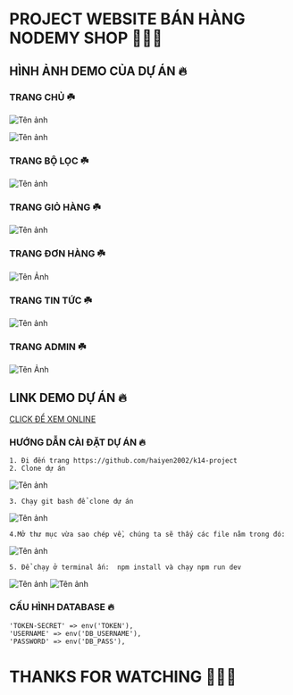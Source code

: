 # PROJECT WEBSITE BÁN HÀNG NODEMY SHOP 👋👋👋


## HÌNH ẢNH DEMO CỦA DỰ ÁN 🔥

### TRANG CHỦ ☘️

![Tên ảnh](https://scontent.fhan2-3.fna.fbcdn.net/v/t1.15752-9/255186032_679963199644287_6218043156513002370_n.png?_nc_cat=108&ccb=1-5&_nc_sid=ae9488&_nc_ohc=jrZhXC4_qRwAX9mAger&_nc_ht=scontent.fhan2-3.fna&oh=dbb2a73e2f5f4f862ce5e170a86bacc9&oe=61B1BB67)


![Tên ảnh](https://scontent.fhan2-2.fna.fbcdn.net/v/t1.15752-9/251101948_263733482259959_912958600739660482_n.png?_nc_cat=111&ccb=1-5&_nc_sid=ae9488&_nc_ohc=EWbYRkqlaGcAX_Hw5PA&_nc_ht=scontent.fhan2-2.fna&oh=e169573a5d04f310ea98c41360615478&oe=61B111B2)

### TRANG BỘ LỌC ☘️

![Tên ảnh](https://scontent.fhan2-4.fna.fbcdn.net/v/t1.15752-9/251095447_905186060109591_340914262974416026_n.png?_nc_cat=105&ccb=1-5&_nc_sid=ae9488&_nc_ohc=HOMaaClZgvAAX8nRnqR&_nc_ht=scontent.fhan2-4.fna&oh=89a5e2efb91635b86aa488c31112acd1&oe=61B1ACEE)

### TRANG GIỎ HÀNG ☘️

![Tên ảnh](https://scontent.fhan2-2.fna.fbcdn.net/v/t1.15752-9/249643258_343962110824380_3116690598957622253_n.png?_nc_cat=111&ccb=1-5&_nc_sid=ae9488&_nc_ohc=vjBkHC4hBAEAX8HIXOK&tn=Kcr4kJa6vXsptCPT&_nc_ht=scontent.fhan2-2.fna&oh=2b98963c090f5b801581dc65687486c2&oe=61AFC515)

### TRANG ĐƠN HÀNG ☘️

![Tên Ảnh](https://scontent.fhan2-1.fna.fbcdn.net/v/t1.15752-9/255110622_877643992915243_2004323960299112397_n.png?_nc_cat=102&ccb=1-5&_nc_sid=ae9488&_nc_ohc=72xzLne-Z3sAX-H8ryq&_nc_ht=scontent.fhan2-1.fna&oh=0ca0db718a210931eb08d46472668271&oe=61AFC016)

### TRANG TIN TỨC ☘️

![Tên ảnh](https://scontent.fhan2-1.fna.fbcdn.net/v/t1.15752-9/250546373_675630063383755_8779012909596910029_n.png?_nc_cat=102&ccb=1-5&_nc_sid=ae9488&_nc_ohc=Q3tTjFAVUgMAX8SSm4d&_nc_ht=scontent.fhan2-1.fna&oh=643555de95f5b5679bb0934cf422245b&oe=61B27F0B)

### TRANG ADMIN ☘️

![Tên Ảnh](https://scontent.fhan2-4.fna.fbcdn.net/v/t1.15752-9/251342583_301922844927269_666457604608337105_n.png?_nc_cat=104&ccb=1-5&_nc_sid=ae9488&_nc_ohc=JOAKlx5R_vYAX8NnsGV&tn=Kcr4kJa6vXsptCPT&_nc_ht=scontent.fhan2-4.fna&oh=e2c66b19aa88c6074a235a91d300ebbc&oe=618CF6BE)

## LINK DEMO DỰ ÁN 🔥
[CLICK ĐỂ XEM ONLINE]()

### HƯỚNG DẪN CÀI ĐẶT DỰ ÁN 🔥
    1. Đi đến trang https://github.com/haiyen2002/k14-project
    2. Clone dự án 
![Tên ảnh](https://scontent.fhan2-3.fna.fbcdn.net/v/t1.15752-9/254292769_266484058760423_1658891203864524077_n.png?_nc_cat=107&ccb=1-5&_nc_sid=ae9488&_nc_ohc=Vm3JbfjstfgAX8rfDCg&tn=Kcr4kJa6vXsptCPT&_nc_ht=scontent.fhan2-3.fna&oh=b6e6f75d2e6a58b256180e2fe98eca6a&oe=61B37295)   
    
    3. Chạy git bash để clone dự án
![Tên ảnh](https://scontent.fhan2-3.fna.fbcdn.net/v/t1.15752-9/254721401_1818721268336818_6551716453463704863_n.png?_nc_cat=107&ccb=1-5&_nc_sid=ae9488&_nc_ohc=bj9o5lTGegIAX9-cbNU&_nc_ht=scontent.fhan2-3.fna&oh=7b5214274d32bc3320733843027cb21f&oe=61B20BBF)

    4.Mở thư mục vừa sao chép về, chúng ta sẽ thấy các file nằm trong đó:
![Tên ảnh](https://scontent.fhan2-4.fna.fbcdn.net/v/t1.15752-9/251665462_357955869418378_6985296642166478669_n.png?_nc_cat=104&ccb=1-5&_nc_sid=ae9488&_nc_ohc=VQDtVizUeuEAX_8MMrn&_nc_ht=scontent.fhan2-4.fna&oh=9906783f29aea06546e9fc8b29720397&oe=61AFF8CA)   
    
    5. Để chạy ở terminal ấn:  npm install và chạy npm run dev
![Tên ảnh](https://scontent.fhan2-3.fna.fbcdn.net/v/t1.15752-9/254965270_3095557357388292_5480136441045705872_n.png?_nc_cat=107&ccb=1-5&_nc_sid=ae9488&_nc_ohc=wAVMY2C3UyoAX-pMxtS&_nc_ht=scontent.fhan2-3.fna&oh=e27f03ceba2d89d9e85ef0451650c6fb&oe=61B26828) 
![Tên ảnh](https://scontent.fhan2-2.fna.fbcdn.net/v/t1.15752-9/252524807_594812814997533_3119790744687586624_n.png?_nc_cat=111&ccb=1-5&_nc_sid=ae9488&_nc_ohc=jWg4o80irGcAX-7a2Ou&_nc_ht=scontent.fhan2-2.fna&oh=1e5d460cefe2fd3a367467ca962b7526&oe=61B36DAC) 
             
### CẤU HÌNH DATABASE 🔥

    'TOKEN-SECRET' => env('TOKEN'),
    'USERNAME' => env('DB_USERNAME'),
    'PASSWORD' => env('DB_PASS'),

# THANKS FOR WATCHING 🥰🥰🥰